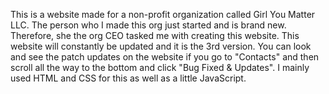 This is a website made for a non-profit organization called Girl You Matter LLC. The person who I made this org just started and is brand new. Therefore, she the org CEO tasked me with creating this website. This website will constantly be updated and it is the 3rd version. You can look and see the patch updates on the website if you go to "Contacts" and then scroll all the way to the bottom and click "Bug Fixed & Updates". I mainly used HTML and CSS for this as well as a little JavaScript. 
